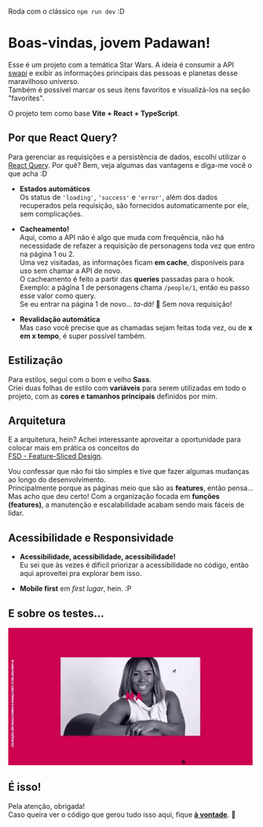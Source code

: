 Roda com o clássico ``npm run dev`` :D

# Boas-vindas, jovem Padawan!

Esse é um projeto com a temática Star Wars. A ideia é consumir a API  
[swapi](https://swapi.dev/) e exibir as informações principais das pessoas e planetas desse maravilhoso universo.  
Também é possível marcar os seus itens favoritos e visualizá-los na seção "favorites".  

O projeto tem como base **Vite + React + TypeScript**.

## Por que React Query?

Para gerenciar as requisições e a persistência de dados, escolhi utilizar o  
[React Query](https://tanstack.com/query/latest). Por quê? Bem, veja algumas das vantagens e diga-me você o que acha :D  

- **Estados automáticos**  
  Os status de `'loading'`, `'success'` e `'error'`, além dos dados recuperados pela requisição, são fornecidos automaticamente por ele, sem complicações.  

- **Cacheamento!**  
  Aqui, como a API não é algo que muda com frequência, não há necessidade de refazer a requisição de personagens toda vez que entro na página 1 ou 2.  
  Uma vez visitadas, as informações ficam **em cache**, disponíveis para uso sem chamar a API de novo.  
  O cacheamento é feito a partir das **queries** passadas para o hook.  
  Exemplo: a página 1 de personagens chama `/people/1`, então eu passo esse valor como query.  
  Se eu entrar na página 1 de novo... *ta-dá!* 🎉 Sem nova requisição!  

- **Revalidação automática**  
  Mas caso você precise que as chamadas sejam feitas toda vez, ou de **x em x tempo**, é super possível também.

## Estilização  

Para estilos, segui com o bom e velho **Sass**.  
Criei duas folhas de estilo com **variáveis** para serem utilizadas em todo o projeto, com as **cores e tamanhos principais** definidos por mim.

## Arquitetura  

E a arquitetura, hein? Achei interessante aproveitar a oportunidade para colocar mais em prática os conceitos do  
[FSD - Feature-Sliced Design](https://feature-sliced.design/lander).  

Vou confessar que não foi tão simples e tive que fazer algumas mudanças ao longo do desenvolvimento.  
Principalmente porque as páginas meio que são as **features**, então pensa...  
Mas acho que deu certo! Com a organização focada em **funções (features)**, a manutenção e escalabilidade acabam sendo mais fáceis de lidar.

## Acessibilidade e Responsividade  

- **Acessibilidade, acessibilidade, acessibilidade!**  
  Eu sei que às vezes é difícil priorizar a acessibilidade no código, então aqui aproveitei pra explorar bem isso.  

- **Mobile first** em *first lugar*, hein. :P  

## E sobre os testes...  

![vemai](./src/assets/images/vem-ai.gif)  

## É isso!  

Pela atenção, obrigada!  
Caso queira ver o código que gerou tudo isso aqui, fique **[à vontade](https://github.com/leticiafontoura/hello-there)**. 🚀
